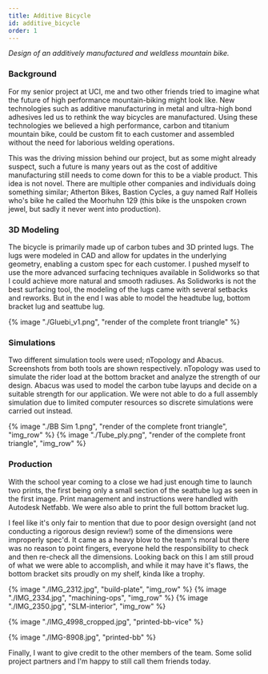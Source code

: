 ```yaml
---
title: Additive Bicycle
id: additive_bicycle
order: 1
---
```


*Design of an additively manufactured and weldless mountain bike.*

### Background

For my senior project at UCI, me and two other friends tried to imagine what the future of high performance mountain-biking might look like. New technologies such as additive manufacturing in metal and ultra-high bond adhesives led us to rethink the way bicycles are manufactured. Using these technologies we believed  a high performance, carbon and titanium mountain bike, could be custom fit to each customer and assembled without the need for laborious welding operations.

This was the driving mission behind our project, but as some might already suspect, such a future is many years out as the cost of additive manufacturing still needs to come down for this to be a viable product. This idea is not novel. There are multiple other companies and individuals doing something similar; Atherton Bikes, Bastion Cycles, a guy named Ralf Holleis who's bike he called the Moorhuhn 129 (this bike is the unspoken crown jewel, but sadly it never went into production).

### 3D Modeling

The bicycle is primarily made up of carbon tubes and 3D printed lugs. The lugs were modeled in CAD and allow for updates in the underlying geometry, enabling a custom spec for each customer. I pushed myself to use the more advanced surfacing techniques available in Solidworks so that I could achieve more natural and smooth radiuses. As Solidworks is not the best surfacing tool, the modeling of the lugs came with several setbacks and reworks. But in the end I was able to model the headtube lug, bottom bracket lug and seattube lug.


{% image "./Gluebi_v1.png", "render of the complete front triangle" %}

### Simulations

Two different simulation tools were used; nTopology and Abacus. Screenshots from both tools are shown respectively. nTopology was used to simulate the rider load at the bottom bracket and analyze the strength of our design. Abacus was used to model the carbon tube layups and decide on a suitable strength for our application. We were not able to do a full assembly simulation due to limited computer resources so discrete simulations were carried out instead.

<p class="img_row_container">
{% image "./BB Sim 1.png", "render of the complete front triangle", "img_row" %}
{% image "./Tube_ply.png", "render of the complete front triangle", "img_row" %}
<p>

### Production

With the school year coming to a close we had just enough time to launch two prints, the first being only a small section of the seattube lug as seen in the first image. Print management and instructions were handled with Autodesk Netfabb. We were also able to print the full bottom bracket lug.

I feel like it's only fair to mention that due to poor design oversight (and not conducting a rigorous design review!) some of the dimensions were improperly spec'd. It came as a heavy blow to the team's moral but there was no reason to point fingers, everyone held the responsibility to check and then re-check all the dimensions. Looking back on this I am still proud of what we were able to accomplish, and while it may have it's flaws, the bottom bracket sits proudly on my shelf, kinda like a trophy.

<p class="img_row_container">
{% image "./IMG_2312.jpg", "build-plate", "img_row" %}
{% image "./IMG_2334.jpg", "machining-ops", "img_row" %}
{% image "./IMG_2350.jpg", "SLM-interior", "img_row" %}
</p>

{% image "./IMG_4998_cropped.jpg", "printed-bb-vice" %}

{% image "./IMG-8908.jpg", "printed-bb" %}

Finally, I want to give credit to the other members of the team. Some solid project partners and I'm happy to still call them friends today.